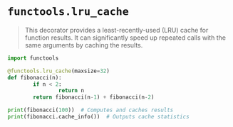 # `functools.lru_cache`

> This decorator provides a least-recently-used (LRU) cache for function results. It can significantly speed up repeated calls with the same arguments by caching the results.

```python
import functools

@functools.lru_cache(maxsize=32)
def fibonacci(n):
		if n < 2:
				return n
		return fibonacci(n-1) + fibonacci(n-2)

print(fibonacci(100))  # Computes and caches results
print(fibonacci.cache_info())  # Outputs cache statistics
```
